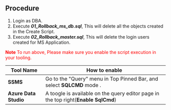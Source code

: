 ## Procedure 

1. Login as DBA.
2. Execute ***01_Rollback_ms_db.sql***, This will delete all the objects created in the Create Script. 
3. Execute ***02_Rollback_master.sql***, This will delete the login users created for MS Application.

<span style="color:red">  **Note** <span style="color:red">  To run above, Please make sure you enable the script execution in your tooling. 

| Tool Name | How to enable| 
|---|---|
| **SSMS** | Go to the "Query" menu in Top Pinned Bar, and select **SQLCMD** mode . |
| **Azure Data Studio** | A toogle is available on the query editor page in the top right(**Enable SqlCmd**) |
